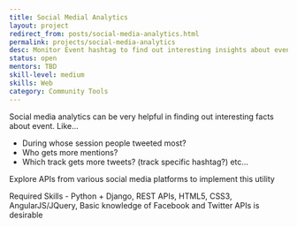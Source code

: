 ```yaml
---
title: Social Medial Analytics
layout: project
redirect_from: posts/social-media-analytics.html
permalink: projects/social-media-analytics
desc: Monitor Event hashtag to find out interesting insights about event
status: open
mentors: TBD
skill-level: medium
skills: Web
category: Community Tools
---
```


Social media analytics can be very helpful in finding out interesting facts about event. Like...

- During whose session people tweeted most?
- Who gets more mentions?
- Which track gets more tweets? (track specific hashtag?) etc...

Explore APIs from various social media platforms to implement this utility

Required Skills - Python + Django, REST APIs, HTML5, CSS3, AngularJS/JQuery, Basic knowledge of Facebook and Twitter APIs is desirable
